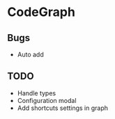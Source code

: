 CodeGraph
=========

Bugs
----

- Auto add

TODO
----

- Handle types
- Configuration modal
- Add shortcuts settings in graph
